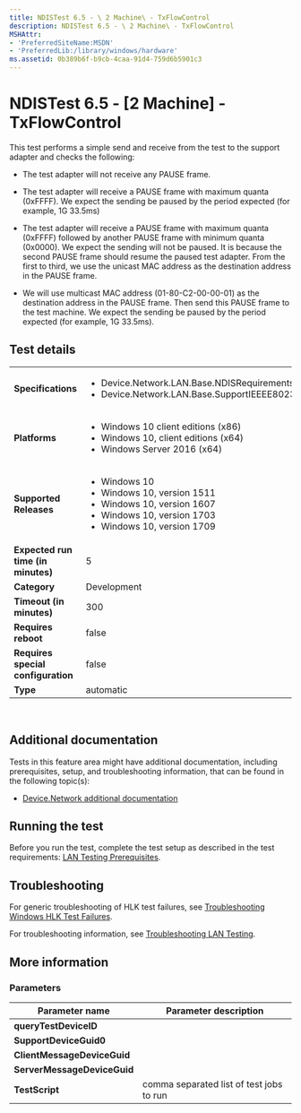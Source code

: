```yaml
---
title: NDISTest 6.5 - \ 2 Machine\ - TxFlowControl
description: NDISTest 6.5 - \ 2 Machine\ - TxFlowControl
MSHAttr:
- 'PreferredSiteName:MSDN'
- 'PreferredLib:/library/windows/hardware'
ms.assetid: 0b389b6f-b9cb-4caa-91d4-759d6b5901c3
---
```


# <span id="p_hlk_test.537d2ef3-7690-48dd-8d31-60942e60495f"></span>NDISTest 6.5 - \[2 Machine\] - TxFlowControl


This test performs a simple send and receive from the test to the support adapter and checks the following:

-   The test adapter will not receive any PAUSE frame.

-   The test adapter will receive a PAUSE frame with maximum quanta (0xFFFF). We expect the sending be paused by the period expected (for example, 1G 33.5ms)

-   The test adapter will receive a PAUSE frame with maximum quanta (0xFFFF) followed by another PAUSE frame with minimum quanta (0x0000). We expect the sending will not be paused. It is because the second PAUSE frame should resume the paused test adapter. From the first to third, we use the unicast MAC address as the destination address in the PAUSE frame.

-   We will use multicast MAC address (01-80-C2-00-00-01) as the destination address in the PAUSE frame. Then send this PAUSE frame to the test machine. We expect the sending be paused by the period expected (for example, 1G 33.5ms).

## Test details
|||
|---|---|
| **Specifications**  | <ul><li>Device.Network.LAN.Base.NDISRequirements</li><li>Device.Network.LAN.Base.SupportIEEEE8023</li></ul> |  
| **Platforms**   | <ul><li>Windows 10 client editions (x86)</li><li>Windows 10, client editions (x64)</li><li>Windows Server 2016 (x64)</li></ul> |
| **Supported Releases** | <ul><li>Windows 10</li><li>Windows 10, version 1511</li><li>Windows 10, version 1607</li><li>Windows 10, version 1703</li><li>Windows 10, version 1709</li></ul> |
|**Expected run time (in minutes)**| 5 |
|**Category**| Development |
|**Timeout (in minutes)**| 300 |
|**Requires reboot**| false |
|**Requires special configuration**| false |
|**Type**| automatic |

 

## <span id="Additional_documentation"></span><span id="additional_documentation"></span><span id="ADDITIONAL_DOCUMENTATION"></span>Additional documentation


Tests in this feature area might have additional documentation, including prerequisites, setup, and troubleshooting information, that can be found in the following topic(s):

-   [Device.Network additional documentation](device-network-additional-documentation.md)

## <span id="Running_the_test"></span><span id="running_the_test"></span><span id="RUNNING_THE_TEST"></span>Running the test


Before you run the test, complete the test setup as described in the test requirements: [LAN Testing Prerequisites](lan-testing-prerequisites.md).

## <span id="Troubleshooting"></span><span id="troubleshooting"></span><span id="TROUBLESHOOTING"></span>Troubleshooting


For generic troubleshooting of HLK test failures, see [Troubleshooting Windows HLK Test Failures](..\user\troubleshooting-windows-hlk-test-failures.md).

For troubleshooting information, see [Troubleshooting LAN Testing](troubleshooting-lan-testing.md).

## <span id="More_information"></span><span id="more_information"></span><span id="MORE_INFORMATION"></span>More information


### <span id="Parameters"></span><span id="parameters"></span><span id="PARAMETERS"></span>Parameters

| Parameter name              | Parameter description                    |
|-----------------------------|------------------------------------------|
| **queryTestDeviceID**       |                                          |
| **SupportDeviceGuid0**      |                                          |
| **ClientMessageDeviceGuid** |                                          |
| **ServerMessageDeviceGuid** |                                          |
| **TestScript**              | comma separated list of test jobs to run |

 

 

 






